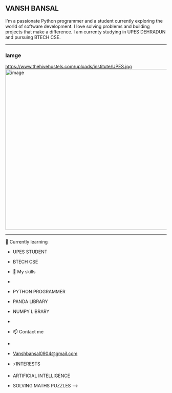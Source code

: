 ## VANSH BANSAL

I'm a passionate Python programmer and a student currently exploring the world of software development. I love solving problems and building projects that make a difference. I am currenty studying in UPES DEHRADUN and pursuing BTECH CSE.

---
### Iamge

https://www.thehivehostels.com/uploads/institute/UPES.jpg<img width="900" height="500" alt="image" src="https://github.com/user-attachments/assets/dc80c9a7-6107-4568-b265-b6c859483df2" />

---


🌱 Currently learning 

-  UPES STUDENT
-  BTECH CSE
- 🤔 My skills
- 
- PYTHON PROGRAMMER
- PANDA LIBRARY
- NUMPY LIBRARY
-
- 📫 Contact me 
-
- Vanshbansal0904@gmail.com

-  ⚡INTERESTS

-   ARTIFICIAL INTELLIGENCE
-   SOLVING MATHS PUZZLES
-->
